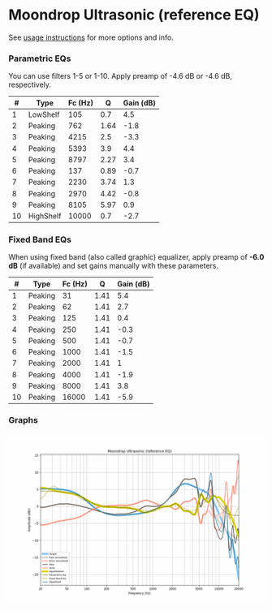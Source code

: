 # Moondrop Ultrasonic (reference EQ)
See [usage instructions](https://github.com/jaakkopasanen/AutoEq#usage) for more options and info.

### Parametric EQs
You can use filters 1-5 or 1-10. Apply preamp of -4.6 dB or -4.6 dB, respectively.

|   # | Type      |   Fc (Hz) |    Q |   Gain (dB) |
|-----|-----------|-----------|------|-------------|
|   1 | LowShelf  |       105 | 0.7  |         4.5 |
|   2 | Peaking   |       762 | 1.64 |        -1.8 |
|   3 | Peaking   |      4215 | 2.5  |        -3.3 |
|   4 | Peaking   |      5393 | 3.9  |         4.4 |
|   5 | Peaking   |      8797 | 2.27 |         3.4 |
|   6 | Peaking   |       137 | 0.89 |        -0.7 |
|   7 | Peaking   |      2230 | 3.74 |         1.3 |
|   8 | Peaking   |      2970 | 4.42 |        -0.8 |
|   9 | Peaking   |      8105 | 5.97 |         0.9 |
|  10 | HighShelf |     10000 | 0.7  |        -2.7 |

### Fixed Band EQs
When using fixed band (also called graphic) equalizer, apply preamp of **-6.0 dB** (if available) and set gains manually with these parameters.

|   # | Type    |   Fc (Hz) |    Q |   Gain (dB) |
|-----|---------|-----------|------|-------------|
|   1 | Peaking |        31 | 1.41 |         5.4 |
|   2 | Peaking |        62 | 1.41 |         2.7 |
|   3 | Peaking |       125 | 1.41 |         0.4 |
|   4 | Peaking |       250 | 1.41 |        -0.3 |
|   5 | Peaking |       500 | 1.41 |        -0.7 |
|   6 | Peaking |      1000 | 1.41 |        -1.5 |
|   7 | Peaking |      2000 | 1.41 |         1   |
|   8 | Peaking |      4000 | 1.41 |        -1.9 |
|   9 | Peaking |      8000 | 1.41 |         3.8 |
|  10 | Peaking |     16000 | 1.41 |        -5.9 |

### Graphs
![](./Moondrop%20Ultrasonic%20(reference%20EQ).png)
